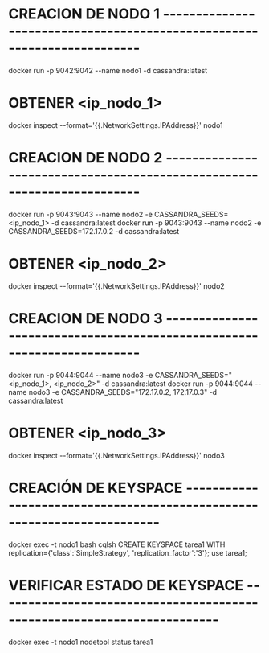 # CREACION DE NODO 1 ------------------------------------------------------------------------
docker run -p 9042:9042 --name nodo1 -d cassandra:latest
# OBTENER <ip_nodo_1>
docker inspect --format='{{.NetworkSettings.IPAddress}}' nodo1

# CREACION DE NODO 2 ------------------------------------------------------------------------
docker run -p 9043:9043 --name nodo2 -e CASSANDRA_SEEDS=<ip_nodo_1> -d cassandra:latest
docker run -p 9043:9043 --name nodo2 -e CASSANDRA_SEEDS=172.17.0.2 -d cassandra:latest
# OBTENER <ip_nodo_2>
docker inspect --format='{{.NetworkSettings.IPAddress}}' nodo2

# CREACION DE NODO 3 ------------------------------------------------------------------------
docker run -p 9044:9044 --name nodo3 -e CASSANDRA_SEEDS="<ip_nodo_1>, <ip_nodo_2>" -d cassandra:latest
docker run -p 9044:9044 --name nodo3 -e CASSANDRA_SEEDS="172.17.0.2, 172.17.0.3" -d cassandra:latest
# OBTENER <ip_nodo_3>
docker inspect --format='{{.NetworkSettings.IPAddress}}' nodo3

# CREACIÓN DE KEYSPACE ------------------------------------------------------------------------
docker exec -t nodo1 bash
cqlsh
CREATE KEYSPACE tarea1 WITH replication={'class':'SimpleStrategy', 'replication_factor':'3'}; 
use tarea1;

# VERIFICAR ESTADO DE KEYSPACE ------------------------------------------------------------------------
docker exec -t nodo1 nodetool status tarea1
